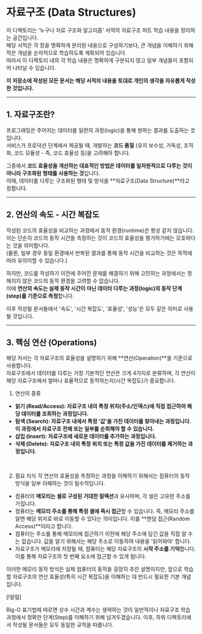 # 자료구조 (Data Structures)

이 디렉토리는 '누구나 자료 구조와 알고리즘' 서적의 자료구조 파트 학습 내용을 정리하는 공간입니다.<br>
해당 서적은 각 장을 명확하게 분리된 내용으로 구성하기보다, 큰 개념을 이해하기 위해 작은 개념을 순차적으로 학습하도록 계획되어 있습니다.<br>
따라서 이 디렉토리 내의 각 학습 내용은 명확하게 구분되지 않고 일부 개념들이 포함되어 나타날 수 있습니다.<br>

**이 저장소에 작성된 모든 문서는 해당 서적의 내용을 토대로 개인의 생각을 자유롭게 작성한 것입니다.**

---

## 1. 자료구조란?

프로그래밍은 주어지는 데이터를 일련의 과정(logic)을 통해 원하는 결과를 도출하는 것입니다.<br>
서비스가 프로덕션 단계에서 제공될 때, 개발자는 **코드 품질** (유지 보수성, 가독성, 조직화, 코드 모듈성 - 즉, 코드 효율성 등)을 고려해야 합니다.

그중에서 **코드 효율성을 개선하는 대표적인 방법은 데이터를 일차원적으로 다루는 것이 아니라 구조화된 형태를 사용하는 것**입니다.<br>
이때, 데이터를 다루는 구조화된 형태 및 방식을 **자료구조(Data Structure)**라고 칭합니다.

---

## 2. 연산의 속도 - 시간 복잡도

작성된 코드의 효율성을 비교하는 과정에서 동작 환경(runtime)은 항상 같지 않습니다.<br>
이는 단순히 코드의 동작 시간을 측정하는 것이 코드의 효율성을 평가하기에는 모호하다는 것을 의미합니다.<br>
(물론, 일부 경우 동일 환경에서 반복된 결과를 통해 동작 시간을 비교하는 것은 목적에 따라 유의미할 수 있습니다.)

하지만, 코드를 작성하기 이전에 주어진 문제를 해결하기 위해 고민하는 과정에서는 정해지지 않은 코드의 동작 환경을 고려할 수 없습니다.<br>
이에 **연산의 속도는 실제 동작 시간이 아닌 데이터 다루는 과정(logic)의 동작 단계(step)를 기준으로 측정**합니다.

이후 작성될 문서들에서 '속도', '시간 복잡도', '효율성', '성능'은 모두 같은 의미로 사용될 것입니다.

---

## 3. 핵심 연산 (Operations)

해당 저서는 각 자료구조의 효율성을 설명하기 위해 **연산(Operation)**을 기준으로 사용합니다.<br>
자료구조에서 데이터를 다루는 가장 기본적인 연산은 크게 4가지로 분류하며, 각 연산이 해당 자료구조에서 얼마나 효율적으로 동작하는지(시간 복잡도)가 중요합니다.

1. 연산의 종류
- **읽기 (Read/Access): 자료구조 내의 **특정 위치(주소/인덱스)에 직접 접근하여** 해당 데이터를 조회하는 과정입니다.**
- **탐색 (Search): 자료구조 내에서 **특정 '값'을 가진 데이터를 찾아내는 과정**입니다. 이 과정에서 자료구조 전체 또는 일부를 순회해야 할 수 있습니다.**
- **삽입 (Insert): 자료구조에 새로운 데이터를 추가하는 과정입니다.**
- **삭제 (Delete): 자료구조 내의 특정 위치 또는 특정 값을 가진 데이터를 제거하는 과정입니다.**
<br>

2. 필요 지식
각 연산의 효율성을 측정하는 과정을 이해하기 위해서는 컴퓨터의 동작 방식을 일부 이해하는 것이 필수적입니다.
- 컴퓨터의 **메모리는 셀로 구성된 거대한 컬렉션**과 유사하며, 각 셀은 고유한 주소를 가집니다.
- 컴퓨터는 **메모리 주소를 통해 특정 셀에 즉시 접근**할 수 있습니다. 즉, 메모리 주소를 알면 해당 위치로 바로 이동할 수 있다는 의미입니다. 이를 **랜덤 접근(Random Access)**이라고 합니다.
- 컴퓨터는 주소를 통해 메모리에 접근하기 이전에 해당 주소에 담긴 값을 직접 알 수는 없습니다. 값을 알기 위해서는 해당 주소로 이동하여 내용을 '읽어와야' 합니다.
- 자료구조가 메모리에 저장될 때, 컴퓨터는 해당 자료구조의 **시작 주소를 기억**합니다. 이를 통해 자료구조의 첫 번째 요소에 접근할 수 있게 됩니다.<br>

이러한 메모리 동작 방식은 실제 컴퓨터의 동작을 굉장히 추린 설명이지만, 앞으로 학습할 자료구조의 연산 효율성(특히 시간 복잡도)을 이해하는 데 반드시 필요한 기본 개념입니다.

[!알림]

Big-O 표기법에 따르면 상수 시간과 계수는 생략하는 것이 일반적이나 자료구조 학습 과정에서 정확한 단계(Step)를 이해하기 위해 남겨두겠습니다.
이후, 하위 디렉토리에서 작성될 문서들은 모두 동일한 규칙을 따릅니다.